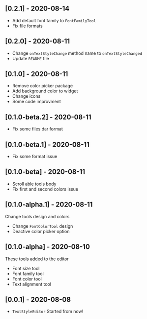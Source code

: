 ## [0.2.1] - 2020-08-14

- Add default font family to `FontFamilyTool`
- Fix file formats

## [0.2.0] - 2020-08-11

- Change `onTextStyleChange` method name to `onTextStyleChanged`
- Update `README` file

## [0.1.0] - 2020-08-11

- Remove color picker package
- Add background color to widget
- Change icons
- Some code improvment

## [0.1.0-beta.2] - 2020-08-11

- Fix some files dar format

## [0.1.0-beta.1] - 2020-08-11

- Fix some format issue

## [0.1.0-beta] - 2020-08-11

- Scroll able tools body
- Fix first and second colors issue

## [0.1.0-alpha.1] - 2020-08-11

Change tools design and colors

- Change `FontColorTool` design
- Deactive color picker option

## [0.1.0-alpha] - 2020-08-10

These tools added to the editor

- Font size tool
- Font family tool
- Font color tool
- Text alignment tool

## [0.0.1] - 2020-08-08

- `TextStyleEditor` Started from now!
